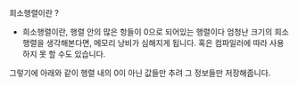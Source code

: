 희소행렬이란 ?
- 희소행렬이란, 행렬 안의 많은 항들이 0으로 되어있는 행렬이다
엄청난 크기의 희소행렬을 생각해본다면, 메모리 낭비가 심해지게 됩니다. 혹은 컴파일러에 따라 사용하지 못 할 수도 있습니다.

 그렇기에 아래와 같이 행렬 내의 0이 아닌 값들만 추려 그 정보들만 저장해줍니다.